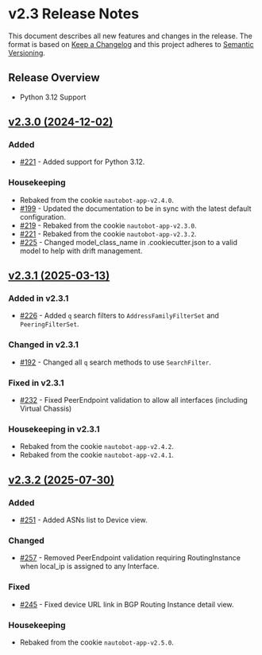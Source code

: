 # v2.3 Release Notes

This document describes all new features and changes in the release. The format is based on [Keep a
Changelog](https://keepachangelog.com/en/1.0.0/) and this project adheres to [Semantic
Versioning](https://semver.org/spec/v2.0.0.html).

## Release Overview

- Python 3.12 Support

## [v2.3.0 (2024-12-02)](https://github.com/nautobot/nautobot-app-bgp-models/releases/tag/v2.3.0)

### Added

- [#221](https://github.com/nautobot/nautobot-app-bgp-models/issues/221) - Added support for Python 3.12.

### Housekeeping

- Rebaked from the cookie `nautobot-app-v2.4.0`.
- [#199](https://github.com/nautobot/nautobot-app-bgp-models/issues/199) - Updated the documentation to be in sync with the latest default configuration.
- [#219](https://github.com/nautobot/nautobot-app-bgp-models/issues/219) - Rebaked from the cookie `nautobot-app-v2.3.0`.
- [#221](https://github.com/nautobot/nautobot-app-bgp-models/issues/221) - Rebaked from the cookie `nautobot-app-v2.3.2`.
- [#225](https://github.com/nautobot/nautobot-app-bgp-models/issues/225) - Changed model_class_name in .cookiecutter.json to a valid model to help with drift management.

## [v2.3.1 (2025-03-13)](https://github.com/nautobot/nautobot-app-bgp-models/releases/tag/v2.3.1)

### Added in v2.3.1

- [#226](https://github.com/nautobot/nautobot-app-bgp-models/issues/226) - Added `q` search filters to `AddressFamilyFilterSet` and `PeeringFilterSet`.

### Changed in v2.3.1

- [#192](https://github.com/nautobot/nautobot-app-bgp-models/issues/192) - Changed all `q` search methods to use `SearchFilter`.

### Fixed in v2.3.1

- [#232](https://github.com/nautobot/nautobot-app-bgp-models/issues/232) - Fixed PeerEndpoint validation to allow all interfaces (including Virtual Chassis)

### Housekeeping in v2.3.1
- Rebaked from the cookie `nautobot-app-v2.4.2`.
- Rebaked from the cookie `nautobot-app-v2.4.1`.

## [v2.3.2 (2025-07-30)](https://github.com/nautobot/nautobot-app-bgp-models/releases/tag/v2.3.2)

### Added

- [#251](https://github.com/nautobot/nautobot-app-bgp-models/issues/251) - Added ASNs list to Device view.

### Changed

- [#257](https://github.com/nautobot/nautobot-app-bgp-models/issues/257) - Removed PeerEndpoint validation requiring RoutingInstance when local_ip is assigned to any Interface.

### Fixed

- [#245](https://github.com/nautobot/nautobot-app-bgp-models/issues/245) - Fixed device URL link in BGP Routing Instance detail view.

### Housekeeping

- Rebaked from the cookie `nautobot-app-v2.5.0`.
